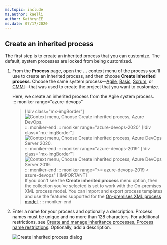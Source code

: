 ```yaml
---
ms.topic: include
ms.author: kaelli
author: KathrynEE
ms.date: 07/17/2020
---
```


<a id="create-inherited-process"></a>

## Create an inherited process 

The first step is to create an inherited process that you can customize. The default, system processes are locked from being customized. 

1. From the **Process** page, open the **&hellip;** context menu of the process you'll use to create an inherited process, and then choose **Create inherited process**. Choose the same system process&mdash;[Agile](/azure/devops/boards/work-items/guidance/agile-process), [Basic](/azure/devops/boards/get-started/plan-track-work), [Scrum](/azure/devops/boards/work-items/guidance/scrum-process), or [CMMI](/azure/devops/boards/work-items/guidance/cmmi-process)&mdash;that was used to create the project that you want to customize.  

	Here, we create an inherited process from the Agile system process.   
	::: moniker range="azure-devops"
	> [!div class="mx-imgBorder"]  
	> ![Context menu, Choose Create inherited process, Azure DevOps.](/azure/devops/organizations/settings/work/media/process/create-inherited-process-menu-agile.png) 
	::: moniker-end 
	::: moniker range="azure-devops-2020"
	> [!div class="mx-imgBorder"]  
	> ![Context menu, Choose Create inherited process, Azure DevOps Server 2020.](/azure/devops/organizations/settings/work/media/process/create-inherited-process-2020.png) 
	::: moniker-end 
	::: moniker range="azure-devops-2019"
	> [!div class="mx-imgBorder"]  
	> ![Context menu, Choose Create inherited process, Azure DevOps Server 2019.](/azure/devops/organizations/settings/work/media/process/create-inherited-process-menu-agile.png) 
	::: moniker-end 
	::: moniker range=">= azure-devops-2019 < azure-devops"
	> [!IMPORTANT]  
	> If you don't see the **Create inherited process** menu option, then the collection you've selected is set to work with the On-premises XML process model. You can import and export process templates and use the features supported for the [On-premises XML process model](/azure/devops/reference/customize-work).
	::: moniker-end 

2.	Enter a name for your process and optionally a description. Process names must be unique and no more than 128 characters. For additional restrictions, see [Create and manage inheritance processes, Process name restrictions](/azure/devops/organizations/settings/work/inheritance-process-model#process-naming). Optionally, add a description.   

	![Create inherited process dialog](/azure/devops/organizations/settings/work/media/process/create-inherited-process-dialog.png)